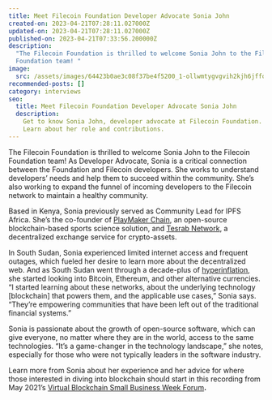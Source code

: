 ```yaml
---
title: Meet Filecoin Foundation Developer Advocate Sonia John
created-on: 2023-04-21T07:28:11.027000Z
updated-on: 2023-04-21T07:28:11.027000Z
published-on: 2023-04-21T07:33:56.200000Z
description:
  "The Filecoin Foundation is thrilled to welcome Sonia John to the Filecoin
  Foundation team! "
image:
  src: /assets/images/64423b0ae3c08f37be4f5200_1-ollwmtygvgvih2kjh6jffq.png
recommended-posts: []
category: interviews
seo:
  title: Meet Filecoin Foundation Developer Advocate Sonia John
  description:
    Get to know Sonia John, developer advocate at Filecoin Foundation.
    Learn about her role and contributions.
---
```


The Filecoin Foundation is thrilled to welcome Sonia John to the Filecoin Foundation team! As Developer Advocate, Sonia is a critical connection between the Foundation and Filecoin developers. She works to understand developers’ needs and help them to succeed within the community. She’s also working to expand the funnel of incoming developers to the Filecoin network to maintain a healthy community.

Based in Kenya, Sonia previously served as Community Lead for IPFS Africa. She’s the co-founder of [PlayMaker Chain](https://github.com/playmakerchain), an open-source blockchain-based sports science solution, and [Tesrab Network](https://github.com/TesrabNetwork), a decentralized exchange service for crypto-assets.

In South Sudan, Sonia experienced limited internet access and frequent outages, which fueled her desire to learn more about the decentralized web. And as South Sudan went through a decade-plus of [hyperinflation](https://blogs.worldbank.org/africacan/taming-the-tides-of-high-inflation-in-south-sudan), she started looking into Bitcoin, Ethereum, and other alternative currencies. “I started learning about these networks, about the underlying technology \[blockchain\] that powers them, and the applicable use cases,” Sonia says. “They’re empowering communities that have been left out of the traditional financial systems.”

Sonia is passionate about the growth of open-source software, which can give everyone, no matter where they are in the world, access to the same technologies. “It’s a game-changer in the technology landscape,” she notes, especially for those who were not typically leaders in the software industry.

Learn more from Sonia about her experience and her advice for where those interested in diving into blockchain should start in this recording from May 2021’s [Virtual Blockchain Small Business Week Forum](https://youtu.be/spReQI8kUek)**.**
